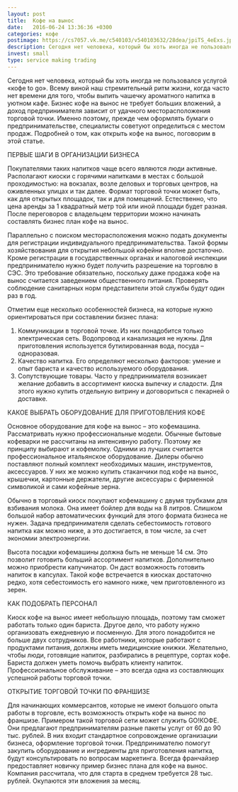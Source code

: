 ```yaml
---
layout: post
title:  Кофе на вынос
date:   2016-06-24 13:36:36 +0300
categories: кофе
postimage: https://cs7057.vk.me/c540103/v540103632/28dea/jpiTS_4eExs.jpg
description: Сегодня нет человека, который бы хоть иногда не пользовался услугой «кофе to go». Всему виной наш стремительный ритм жизни, когда часто нет времени для того...
invest: small
type: service making trading
---
```


Сегодня нет человека, который бы хоть иногда не пользовался услугой «кофе to go». Всему виной наш стремительный ритм жизни, когда часто нет времени для того, чтобы выпить чашечку ароматного напитка в уютном кафе. Бизнес кофе на вынос не требует больших вложений, а доход предпринимателя зависит от удачного месторасположения торговой точки.
Именно поэтому, прежде чем оформлять бумаги о предпринимательстве, специалисты советуют определиться с местом продаж. Подробней о том, как открыть кофе на вынос, поговорим в этой статье.

ПЕРВЫЕ ШАГИ В ОРГАНИЗАЦИИ БИЗНЕСА

Покупателями таких напитков чаще всего являются люди активные. Располагают киоски с горячими напитками в местах с большой проходимостью: на вокзалах, возле деловых и торговых центров, на оживленных улицах и так далее. Формат торговой точки может быть, как для открытых площадок, так и для помещений. Естественно, что цена аренды за 1 квадратный метр той или иной площади будет разная. После переговоров с владельцем территории можно начинать составлять бизнес план кофе на вынос.

Параллельно с поиском месторасположения можно подать документы для регистрации индивидуального предпринимательства. Такой формы хозяйствования для открытия небольшой кофейни вполне достаточно. Кроме регистрации в государственных органах и налоговой инспекции предпринимателю нужно будет получить разрешение на торговлю в СЭС. Это требование обязательно, поскольку даже продажа кофе на вынос считается заведением общественного питания. Проверять соблюдение санитарных норм представители этой службы будут один раз в год.

Отметим еще несколько особенностей бизнеса, на которые нужно ориентироваться при составлении бизнес плана:

1. Коммуникации в торговой точке. Из них понадобится только электрическая сеть. Водопровод и канализация не нужны. Для приготовления используется бутилированная вода, посуда – одноразовая.
2. Качество напитка. Его определяют несколько факторов: умение и опыт бариста и качество используемого оборудования.
3. Сопутствующие товары. Часто у предпринимателя возникает желание добавить в ассортимент киоска выпечку и сладости. Для этого нужно купить отдельную витрину и договориться с пекарней о доставке.

КАКОЕ ВЫБРАТЬ ОБОРУДОВАНИЕ ДЛЯ ПРИГОТОВЛЕНИЯ КОФЕ

Основное оборудование для кофе на вынос – это кофемашина. Рассматривать нужно профессиональные модели. Обычные бытовые кофеварки не рассчитаны на интенсивную работу. Поэтому же принципу выбирают и кофемолку. Одними из лучших считается профессиональное итальянское оборудование. Дилеры обычно поставляют полный комплект необходимых машин, инструментов, аксессуаров. У них же можно купить стаканчики под кофе на вынос, крышечки, картонные держатели, другие аксессуары с фирменной символикой и сами кофейные зерна.

Обычно в торговый киоск покупают кофемашину с двумя трубками для взбивания молока. Она имеет бойлер для воды на 8 литров. Слишком большой набор автоматических функций для этого формата бизнеса не нужен. Задача предпринимателя сделать себестоимость готового напитка как можно ниже, а это достигается, в том числе, за счет экономии электроэнергии.

Высота посадки кофемашины должна быть не меньше 14 см. Это позволит готовить больший ассортимент напитков. Дополнительно можно приобрести капучинатор. Он даст возможность готовить напиток в капсулах. Такой кофе встречается в киосках достаточно редко, хотя себестоимость его намного ниже, чем приготовленного из зерен.

КАК ПОДОБРАТЬ ПЕРСОНАЛ

Киоск кофе на вынос имеет небольшую площадь, поэтому там сможет работать только один бариста. Другое дело, что работу нужно организовать ежедневную и посменную. Для этого понадобится не больше двух сотрудников. Все работники, которые работают с продуктами питания, должны иметь медицинские книжки. Желательно, чтобы люди, готовящие напиток, разбирались в рецептуре, сортах кофе. Бариста должен уметь помочь выбрать клиенту напиток. Профессиональное обслуживание – это всегда одна из составляющих успешной работы торговой точки.

ОТКРЫТИЕ ТОРГОВОЙ ТОЧКИ ПО ФРАНШИЗЕ

Для начинающих коммерсантов, которые не имеют большого опыта работы в торговле, есть возможность открыть кофе на вынос по франшизе. Примером такой торговой сети может служить GO!КОФЕ. Они предлагают предпринимателям разные пакеты услуг от 60 до 90 тыс. рублей. В них входит стандартное сопровождение организации бизнеса, оформление торговой точки. Предпринимателю помогут закупить оборудование и ингредиенты для приготовления напитка, будут консультировать по вопросам маркетинга. Всегда франчайзер предоставляет новичку пример бизнес плана для кофе на вынос. Компания рассчитала, что для старта в среднем требуется 28 тыс. рублей. Окупаются эти вложения за месяц.
